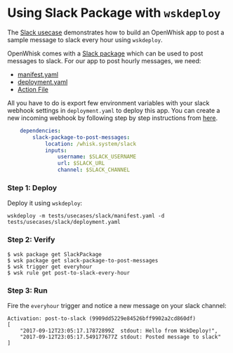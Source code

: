 <!--
#
# Licensed to the Apache Software Foundation (ASF) under one or more contributor
# license agreements.  See the NOTICE file distributed with this work for additional
# information regarding copyright ownership.  The ASF licenses this file to you
# under the Apache License, Version 2.0 (the # "License"); you may not use this
# file except in compliance with the License.  You may obtain a copy of the License
# at:
#
# http://www.apache.org/licenses/LICENSE-2.0
#
# Unless required by applicable law or agreed to in writing, software distributed
# under the License is distributed on an "AS IS" BASIS, WITHOUT WARRANTIES OR
# CONDITIONS OF ANY KIND, either express or implied.  See the License for the
# specific language governing permissions and limitations under the License.
#
-->

# Using Slack Package with `wskdeploy`

The [Slack usecase](https://github.com/apache/incubator-openwhisk-wskdeploy/tree/master/tests/usecases/slack) demonstrates how to build an OpenWhisk app to post a sample message to slack every hour using `wskdeploy`.

OpenWhisk comes with a [Slack package](https://github.com/apache/incubator-openwhisk-catalog/blob/master/packages/slack/README.md) which can be used to post messages to slack. For our app to post hourly messages, we need:

- [manifest.yaml](https://github.com/apache/incubator-openwhisk-wskdeploy/blob/master/tests/usecases/slack/manifest.yaml)
- [deployment.yaml](https://github.com/apache/incubator-openwhisk-wskdeploy/blob/master/tests/usecases/slack/deployment.yaml)
- [Action File](https://github.com/apache/incubator-openwhisk-wskdeploy/blob/master/tests/usecases/slack/src/post-to-slack.js)

All you have to do is export few environment variables with your slack webhook settings in `deployment.yaml` to deploy this app. You can create a new incoming webhook by following step by step instructions from [here](https://github.com/apache/incubator-openwhisk-GitHubSlackBot/blob/master/docs/add-webhook-to-slack.md).

```yaml
    dependencies:
        slack-package-to-post-messages:
            location: /whisk.system/slack
            inputs:
                username: $SLACK_USERNAME
                url: $SLACK_URL
                channel: $SLACK_CHANNEL
```

### Step 1: Deploy

Deploy it using `wskdeploy`:

```
wskdeploy -m tests/usecases/slack/manifest.yaml -d tests/usecases/slack/deployment.yaml
```

### Step 2: Verify

```
$ wsk package get SlackPackage
$ wsk package get slack-package-to-post-messages
$ wsk trigger get everyhour
$ wsk rule get post-to-slack-every-hour
```
### Step 3: Run

Fire the `everyhour` trigger and notice a new message on your slack channel:

```
Activation: post-to-slack (9909dd5229e84526bff9902a2cd860df)
[
    "2017-09-12T23:05:17.17872899Z  stdout: Hello from WskDeploy!",
    "2017-09-12T23:05:17.549177677Z stdout: Posted message to slack"
]
```
